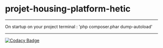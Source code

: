 # projet-housing-platform-hetic

--- 

On startup on your project terminal : 'php composer.phar dump-autoload'

---

[![Codacy Badge](https://app.codacy.com/project/badge/Grade/c020d5610f4246abb5c72b338eff2f1b)](https://app.codacy.com/gh/heitzjulien/projet-housing-platform-hetic/dashboard?utm_source=gh&utm_medium=referral&utm_content=&utm_campaign=Badge_grade)
